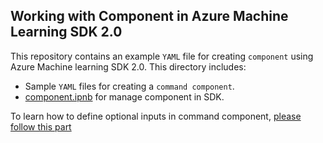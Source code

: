 ## Working with Component in Azure Machine Learning SDK 2.0
This repository contains an example `YAML` file for creating `component` using Azure Machine learning SDK 2.0. This directory includes:

- Sample `YAML` files for creating a `command component`. 
- [component.ipnb](component.ipynb) for manage component in SDK.

To learn how to define optional inputs in command component, [please follow this part](../../../cli/assets/component/README.md#define-optional-inputs-and-default-value-in-command-component)

